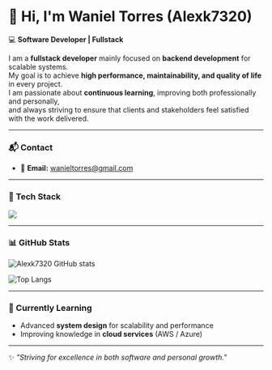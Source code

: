 # 👋 Hi, I'm Waniel Torres (Alexk7320)

💻 **Software Developer | Fullstack**  

I am a **fullstack developer** mainly focused on **backend development** for scalable systems.  
My goal is to achieve **high performance, maintainability, and quality of life** in every project.  
I am passionate about **continuous learning**, improving both professionally and personally,  
and always striving to ensure that clients and stakeholders feel satisfied with the work delivered.  

---

### 📬 Contact
- 📧 **Email:** wanieltorres@gmail.com  

---

### 🚀 Tech Stack
<p align="left">
  <a href="https://skillicons.dev">
    <img src="https://skillicons.dev/icons?i=dotnet,cs,css,html,nodejs,mysql,git,github,next,react,postman,vscode,visualstudio,docker,typescript,npm,yarn,nest,graphql,anaconda,py&perline=6" />
  </a>
</p>

---

### 📊 GitHub Stats
![Alexk7320 GitHub stats](https://github-readme-stats.vercel.app/api?username=Alexk7320&show_icons=true&theme=tokyonight)

![Top Langs](https://github-readme-stats.vercel.app/api/top-langs/?username=Alexk7320&layout=compact&theme=tokyonight)

---

### 🌱 Currently Learning
- Advanced **system design** for scalability and performance  
- Improving knowledge in **cloud services** (AWS / Azure)  

---

✨ *"Striving for excellence in both software and personal growth."*

